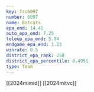 ```yaml
---
key: frc6097
number: 6097
name: Botcats
epa_end: 14.41
auto_epa_end: 7.25
teleop_epa_end: 5.94
endgame_epa_end: 1.23
winrate: 0.5
district_epa_rank: 258
district_epa_percentile: 0.4951
type: Team
---
```

[[2024mimid]]
[[2024mitvc]]
